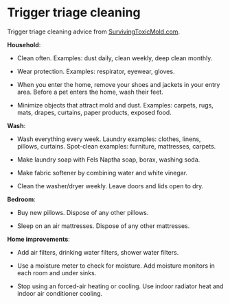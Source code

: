 <!--
source: https://SurvivingToxicMold.com
tags: triggers triage
-->

# Trigger triage cleaning

Trigger triage cleaning advice from [SurvivingToxicMold.com](https://SurvivingToxicMold.com).

**Household**:

* Clean often. Examples: dust daily, clean weekly, deep clean monthly.

* Wear protection. Examples: respirator, eyewear, gloves.

* When you enter the home, remove your shoes and jackets in your entry area. Before a pet enters the home, wash their feet.

* Minimize objects that attract mold and dust. Examples: carpets, rugs, mats, drapes, curtains, paper products, exposed food.

**Wash**:

* Wash everything every week. Laundry examples: clothes, linens, pillows, curtains. Spot-clean examples: furniture, mattresses, carpets.

* Make laundry soap with Fels Naptha soap, borax, washing soda.

* Make fabric softener by combining water and white vinegar.

* Clean the washer/dryer weekly. Leave doors and lids open to dry.

**Bedroom**:

* Buy new pillows. Dispose of any other pillows.

* Sleep on an air mattresses. Dispose of any other mattresses.

**Home improvements**:

* Add air filters, drinking water filters, shower water filters.

* Use a moisture meter to check for moisture. Add moisture monitors in each room and under sinks.

* Stop using an forced-air heating or cooling. Use indoor radiator heat and indoor air conditioner cooling.
